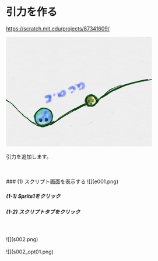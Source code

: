 # 引力を作る

https://scratch.mit.edu/projects/87341609/

![](about.png)

引力を追加します。

<br>
<br>
### (1) スクリプト画面を表示する
![](e001.png)

##### (1-1) Sprite1をクリック
##### (1-2) スクリプトタブをクリック

<br>
<br>
![](s002.png)
<br>
<br>
![](s002_opt01.png)
